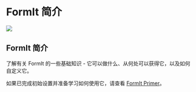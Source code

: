 # FormIt 简介

![](<../.gitbook/assets/b5030b43-df24-4259-ad6a-94bcad61bc78 (1).png>)

## FormIt 简介

了解有关 FormIt 的一些基础知识 - 它可以做什么、从何处可以获得它，以及如何自定义它。

如果已完成初始设置并准备学习如何使用它，请查看 [FormIt Primer](../formit-primer/)。
